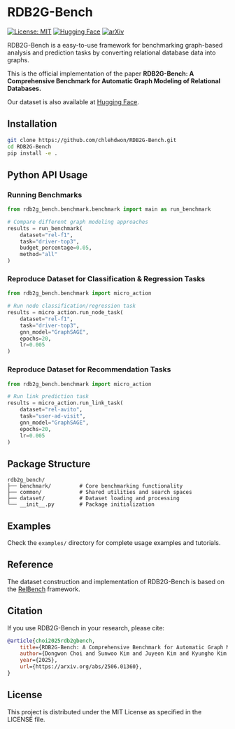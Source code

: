 # RDB2G-Bench 

[![License: MIT](https://img.shields.io/badge/License-MIT-green.svg)](https://opensource.org/licenses/MIT)
[![Hugging Face](https://img.shields.io/badge/🤗_Hugging_Face-Datasets-blue)](https://huggingface.co/datasets/kaistdata/RDB2G-Bench)
[![arXiv](https://img.shields.io/badge/arXiv-2506.01360-b31b1b.svg)](https://arxiv.org/abs/2506.01360)

RDB2G-Bench is a easy-to-use framework for benchmarking graph-based analysis and prediction tasks by converting relational database data into graphs.

This is the official implementation of the paper **RDB2G-Bench: A Comprehensive Benchmark for Automatic Graph Modeling of Relational Databases.**

Our dataset is also available at [Hugging Face](https://huggingface.co/datasets/kaistdata/RDB2G-Bench).

## Installation

```bash
git clone https://github.com/chlehdwon/RDB2G-Bench.git
cd RDB2G-Bench
pip install -e .
```

## Python API Usage

### Running Benchmarks

```python
from rdb2g_bench.benchmark.benchmark import main as run_benchmark

# Compare different graph modeling approaches
results = run_benchmark(
    dataset="rel-f1",
    task="driver-top3", 
    budget_percentage=0.05,
    method="all"
)
```

### Reproduce Dataset for Classification & Regression Tasks

```python
from rdb2g_bench.benchmark import micro_action

# Run node classification/regression task
results = micro_action.run_node_task(
    dataset="rel-f1",
    task="driver-top3",
    gnn_model="GraphSAGE",
    epochs=20,
    lr=0.005
)
```

### Reproduce Dataset for Recommendation Tasks

```python
from rdb2g_bench.benchmark import micro_action

# Run link prediction task  
results = micro_action.run_link_task(
    dataset="rel-avito",
    task="user-ad-visit",
    gnn_model="GraphSAGE",
    epochs=20,
    lr=0.005
)
```

## Package Structure

```
rdb2g_bench/
├── benchmark/         # Core benchmarking functionality
├── common/            # Shared utilities and search spaces  
├── dataset/           # Dataset loading and processing
└── __init__.py        # Package initialization
```


## Examples

Check the `examples/` directory for complete usage examples and tutorials.


## Reference

The dataset construction and implementation of RDB2G-Bench is based on the [RelBench](https://github.com/snap-stanford/relbench) framework.

## Citation

If you use RDB2G-Bench in your research, please cite:

```bibtex
@article{choi2025rdb2gbench,
    title={RDB2G-Bench: A Comprehensive Benchmark for Automatic Graph Modeling of Relational Databases}, 
    author={Dongwon Choi and Sunwoo Kim and Juyeon Kim and Kyungho Kim and Geon Lee and Shinhwan Kang and Myunghwan Kim and Kijung Shin},
    year={2025},
    url={https://arxiv.org/abs/2506.01360}, 
}
```

## License

This project is distributed under the MIT License as specified in the LICENSE file.


